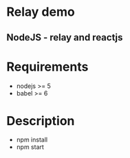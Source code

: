 # Relay demo
## NodeJS - relay and reactjs

# Requirements

  - nodejs >= 5
  - babel >= 6

# Description

  - npm install
  - npm start
